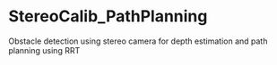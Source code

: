 # StereoCalib_PathPlanning
Obstacle detection using stereo camera for depth estimation and path planning using RRT
